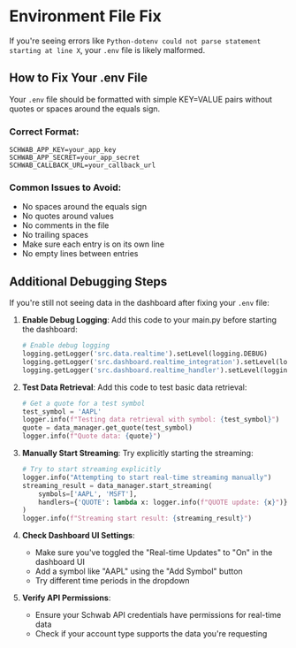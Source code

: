 # Environment File Fix

If you're seeing errors like `Python-dotenv could not parse statement starting at line X`, your `.env` file is likely malformed.

## How to Fix Your .env File

Your `.env` file should be formatted with simple KEY=VALUE pairs without quotes or spaces around the equals sign.

### Correct Format:
```
SCHWAB_APP_KEY=your_app_key
SCHWAB_APP_SECRET=your_app_secret
SCHWAB_CALLBACK_URL=your_callback_url
```

### Common Issues to Avoid:
- No spaces around the equals sign
- No quotes around values
- No comments in the file
- No trailing spaces
- Make sure each entry is on its own line
- No empty lines between entries

## Additional Debugging Steps

If you're still not seeing data in the dashboard after fixing your `.env` file:

1. **Enable Debug Logging**: Add this code to your main.py before starting the dashboard:
   ```python
   # Enable debug logging
   logging.getLogger('src.data.realtime').setLevel(logging.DEBUG)
   logging.getLogger('src.dashboard.realtime_integration').setLevel(logging.DEBUG)
   logging.getLogger('src.dashboard.realtime_handler').setLevel(logging.DEBUG)
   ```

2. **Test Data Retrieval**: Add this code to test basic data retrieval:
   ```python
   # Get a quote for a test symbol
   test_symbol = 'AAPL'
   logger.info(f"Testing data retrieval with symbol: {test_symbol}")
   quote = data_manager.get_quote(test_symbol)
   logger.info(f"Quote data: {quote}")
   ```

3. **Manually Start Streaming**: Try explicitly starting the streaming:
   ```python
   # Try to start streaming explicitly
   logger.info("Attempting to start real-time streaming manually")
   streaming_result = data_manager.start_streaming(
       symbols=['AAPL', 'MSFT'], 
       handlers={'QUOTE': lambda x: logger.info(f"QUOTE update: {x}")}
   )
   logger.info(f"Streaming start result: {streaming_result}")
   ```

4. **Check Dashboard UI Settings**:
   - Make sure you've toggled the "Real-time Updates" to "On" in the dashboard UI
   - Add a symbol like "AAPL" using the "Add Symbol" button
   - Try different time periods in the dropdown

5. **Verify API Permissions**:
   - Ensure your Schwab API credentials have permissions for real-time data
   - Check if your account type supports the data you're requesting
